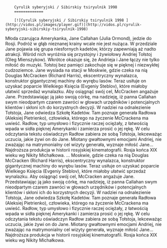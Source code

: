 
        Cyrulik syberyjski / Sibirskiy tsiryulnik 1998 
        =============
        
        [![Cyrulik syberyjski / Sibirskiy tsiryulnik 1998 ](http://vidos.pl/images/player.gif)](http://vidos.pl/cyrulik-syberyjski-sibirskiy-tsiryulnik-1998)
        
        
 Młoda czarująca Amerykanka, Jane Callahan (Julia Ormond), jedzie do Rosji. Podróż w głąb nieznanej krainy wcale nie jest nużąca. W przedziale Jane pojawia się grupa niesfornych kadetów, którzy zapewniają aż nadto atrakcji. Wśród nich wyróżnia się przystojny i żywiołowy Andriej Tołstoj (Oleg Mienszykow). Wkrótce okazuje się, że Andrieja i Jane łączy nie tylko miłość do muzyki. Tołstoj bez pamięci zakochuje się w pięknej i niezwykłej cudzoziemce. Jane wysiada na stacji w Moskwie, gdzie czeka na nią Douglas McCracken (Richard Harris), ekscentryczny wynalazca, konstruktor gigantycznej machiny do wyrębu lasów. Teraz usiłuje on uzyskać poparcie Wielkiego Księcia (Evgeniy Steblov), które miałoby ułatwić sprzedaż wynalazku. Aby osiągnąć swój cel, McCracken angażuje Jane. Przedstawiając ją jako swoją córkę, ma nadzieję, iż panna Callahan swym nieodpartym czarem zawróci w głowach urzędników i potencjalnych klientów i skłoni ich do korzystnych decyzji. W nadziei na odnalezienie Tołstoja, Jane odwiedza Szkołę Kadetów. Tam poznaje generała Radłowa (Aleksiej Pietrienko), człowieka, którego na życzenie McCrackena ma uwieść. Radłow, typ umysłowo i fizycznie raczej ociężały, z łatwością wpada w sidła pięknej Amerykanki i zamierza prosić o jej rękę. W celu odczytania tekstu oświadczyn Radłow zabiera ze sobą Tołstoja, lekceważąc uczucia, jakie żywi on do Jane. Miotany gwałtownymi emocjami Andriej, nie zważając na matrymonialny cel wizyty generała, wyznaje miłość Jane... Najdroższa produkcja w historii rosyjskiej kinematografii. Rosja końca XIX wieku wg Nikity Michałkowa.   ... Moskwie, gdzie czeka na nią Douglas McCracken (Richard Harris), ekscentryczny wynalazca, konstruktor gigantycznej machiny do wyrębu lasów. Teraz usiłuje on uzyskać poparcie Wielkiego Księcia (Evgeniy Steblov), które miałoby ułatwić sprzedaż wynalazku. Aby osiągnąć swój cel, McCracken angażuje Jane. Przedstawiając ją jako swoją córkę, ma nadzieję, iż panna Callahan swym nieodpartym czarem zawróci w głowach urzędników i potencjalnych klientów i skłoni ich do korzystnych decyzji. W nadziei na odnalezienie Tołstoja, Jane odwiedza Szkołę Kadetów. Tam poznaje generała Radłowa (Aleksiej Pietrienko), człowieka, którego na życzenie McCrackena ma uwieść. Radłow, typ umysłowo i fizycznie raczej ociężały, z łatwością wpada w sidła pięknej Amerykanki i zamierza prosić o jej rękę. W celu odczytania tekstu oświadczyn Radłow zabiera ze sobą Tołstoja, lekceważąc uczucia, jakie żywi on do Jane. Miotany gwałtownymi emocjami Andriej, nie zważając na matrymonialny cel wizyty generała, wyznaje miłość Jane... Najdroższa produkcja w historii rosyjskiej kinematografii. Rosja końca XIX wieku wg Nikity Michałkowa.
    